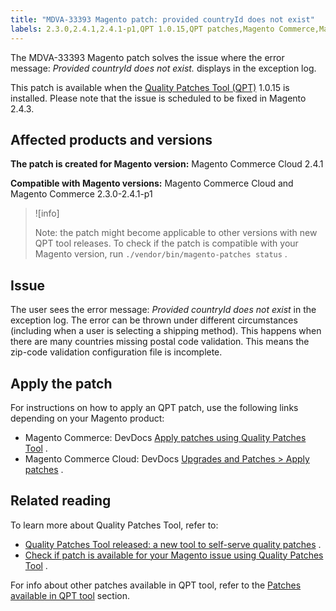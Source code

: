 ```yaml
---
title: "MDVA-33393 Magento patch: provided countryId does not exist"
labels: 2.3.0,2.4.1,2.4.1-p1,QPT 1.0.15,QPT patches,Magento Commerce,Magento Commerce Cloud,Quality Patches Tool,address,data,error,exception log,id,log,support tools,validation
---
```


The MDVA-33393 Magento patch solves the issue where the error message: *Provided countryId does not exist.* displays in the exception log.

This patch is available when the [Quality Patches Tool (QPT)](https://support.magento.com/hc/en-us/articles/360047139492) 1.0.15 is installed. Please note that the issue is scheduled to be fixed in Magento 2.4.3.

## Affected products and versions

 **The patch is created for Magento version:** Magento Commerce Cloud 2.4.1

 **Compatible with Magento versions:** Magento Commerce Cloud and Magento Commerce 2.3.0-2.4.1-p1

>![info]
>
>Note: the patch might become applicable to other versions with new QPT tool releases. To check if the patch is compatible with your Magento version, run `./vendor/bin/magento-patches status` .

## Issue

The user sees the error message: *Provided countryId does not exist* in the exception log. The error can be thrown under different circumstances (including when a user is selecting a shipping method). This happens when there are many countries missing postal code validation. This means the zip-code validation configuration file is incomplete.

## Apply the patch

For instructions on how to apply an QPT patch, use the following links depending on your Magento product:

* Magento Commerce: DevDocs [Apply patches using Quality Patches Tool](https://devdocs.magento.com/guides/v2.4/comp-mgr/patching/mqp.html) .
* Magento Commerce Cloud: DevDocs [Upgrades and Patches > Apply patches](https://devdocs.magento.com/cloud/project/project-patch.html) .

## Related reading

To learn more about Quality Patches Tool, refer to:

* [Quality Patches Tool released: a new tool to self-serve quality patches](https://support.magento.com/hc/en-us/articles/360047139492) .
* [Check if patch is available for your Magento issue using Quality Patches Tool](https://support.magento.com/hc/en-us/articles/360047125252) .

For info about other patches available in QPT tool, refer to the [Patches available in QPT tool](https://support.magento.com/hc/en-us/sections/360010506631-Patches-available-in-QPT-tool-) section.